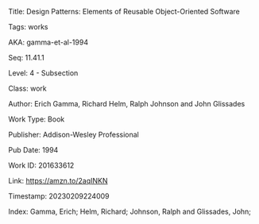 Title:  Design Patterns: Elements of Reusable Object-Oriented Software

Tags:   works

AKA:    gamma-et-al-1994

Seq:    11.41.1

Level:  4 - Subsection

Class:  work

Author: Erich Gamma, Richard Helm, Ralph Johnson and John Glissades

Work Type: Book

Publisher: Addison-Wesley Professional

Pub Date: 1994

Work ID: 201633612

Link:   https://amzn.to/2aqINKN

Timestamp: 20230209224009

Index:  Gamma, Erich; Helm, Richard; Johnson, Ralph and Glissades, John; 
